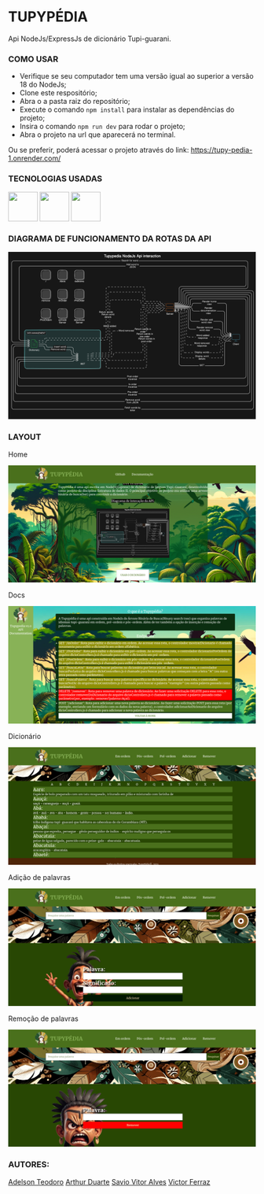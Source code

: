 # TUPYPÉDIA
Api NodeJs/ExpressJs de dicionário Tupi-guarani.


### COMO USAR
- Verifique se seu computador tem uma versão igual ao superior a versão 18 do NodeJs;
- Clone este respositório;
- Abra o a pasta raiz do repositório;
- Execute o comando `npm install` para instalar as dependências do projeto;
- Insira o comando `npm run dev` para rodar o projeto;
- Abra o projeto na url que aparecerá no terminal.

Ou se preferir, poderá acessar o projeto através do link: https://tupy-pedia-1.onrender.com/
### TECNOLOGIAS USADAS
<div>
<img src="https://cdn.jsdelivr.net/gh/devicons/devicon@latest/icons/nodejs/nodejs-original-wordmark.svg"  width="60" height="60"/>
<img src="https://cdn.jsdelivr.net/gh/devicons/devicon@latest/icons/express/express-original-wordmark.svg" width="60" height="60"/>
<img src="https://cdn.jsdelivr.net/gh/devicons/devicon@latest/icons/handlebars/handlebars-original-wordmark.svg"  width="60" height="60"/>
</div>

###  DIAGRAMA DE FUNCIONAMENTO DA ROTAS DA API
<img src="docs/diagrama.svg" />

### LAYOUT
<div>
<p>Home</p>
<img src="docs/home.png"/>
<p>Docs</p>
<img src="docs/docs.png"/>
<p>Dicionário</p>
<img src="docs/search.png">
<p>Adição de palavras</p>
<img src="docs/add.png">
<p>Remoção de palavras</p>
<img src="docs/remove.png">
</div>

### AUTORES:

[Adelson Teodoro](https://github.com/imrooteodoro)
[Arthur Duarte](https://github.com/DCArthur)
[Savio Vitor Alves](https://github.com/SavioVitorAlves)
[Victor Ferraz](https://github.com/victorferrazms)

